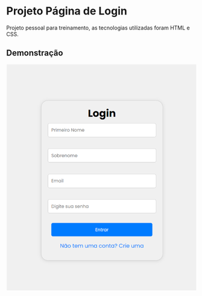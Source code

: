 
# Projeto Página de Login

Projeto pessoal para treinamento, as tecnologias utilizadas foram HTML e CSS.



## Demonstração

![demostração](\assets\capturademostracao.png)

